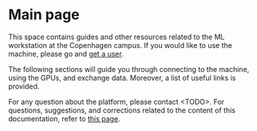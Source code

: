 # Main page

This space contains guides and other resources related to the ML workstation at the Copenhagen campus. If you would like to use the machine, please go and [get a user](get-a-user.md).

The following sections will guide you through connecting to the machine, using the GPUs, and exchange data. Moreover, a list of useful links is provided.

For any question about the platform, please contact &lt;TODO&gt;. For questions, suggestions, and corrections related to the content of this documentation, refer to [this page](https://github.com/miccio-dk/machine-learning-workstation-docs/issues).

